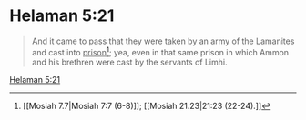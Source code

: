 # Helaman 5:21

> And it came to pass that they were taken by an army of the Lamanites and cast into <u>prison</u>[^a]; yea, even in that same prison in which Ammon and his brethren were cast by the servants of Limhi.

[Helaman 5:21](https://www.churchofjesuschrist.org/study/scriptures/bofm/hel/5?lang=eng&id=p21#p21)


[^a]: [[Mosiah 7.7|Mosiah 7:7 (6-8)]]; [[Mosiah 21.23|21:23 (22-24).]]
